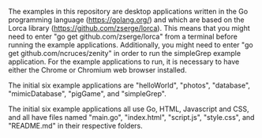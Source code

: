 The examples in this repository are desktop applications written in the Go programming language (https://golang.org/) and which are based on the Lorca library (https://github.com/zserge/lorca). This means that you might need to enter "go get github.com/zserge/lorca" from a terminal before running the example applications. Additionally, you might need to enter "go get github.com/ncruces/zenity" in order to run the simpleGrep example application. For the example applications to run, it is necessary to have either the Chrome or Chromium web browser installed.

The initial six example applications are "helloWorld", "photos", "database", "mimicDatabase", "pigGame", and "simpleGrep".

The initial six example applications all use Go, HTML, Javascript and CSS, and all have files named "main.go", "index.html", "script.js", "style.css", and "README.md" in their respective folders.

